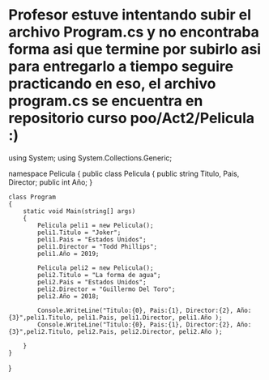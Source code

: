 # Profesor estuve intentando subir el archivo Program.cs y no encontraba forma asi que termine por subirlo asi para entregarlo a tiempo seguire practicando en eso, el archivo program.cs se encuentra en repositorio curso poo/Act2/Pelicula :)


using System;
using System.Collections.Generic;

namespace Pelicula
{
    public class Pelicula
        {
            public string Titulo, Pais, Director;
            public int Año;
        }

    class Program
    {
        static void Main(string[] args)
        {
            Pelicula peli1 = new Pelicula(); 
            peli1.Titulo = "Joker";
            peli1.Pais = "Estados Unidos";
            peli1.Director = "Todd Phillips";
            peli1.Año = 2019;

            Pelicula peli2 = new Pelicula(); 
            peli2.Titulo = "La forma de agua";
            peli2.Pais = "Estados Unidos";
            peli2.Director = "Guillermo Del Toro";
            peli2.Año = 2018;
            
            Console.WriteLine("Titulo:{0}, Pais:{1}, Director:{2}, Año:{3}",peli1.Titulo, peli1.Pais, peli1.Director, peli1.Año );
            Console.WriteLine("Titulo:{0}, Pais:{1}, Director:{2}, Año:{3}",peli2.Titulo, peli2.Pais, peli2.Director, peli2.Año );

        }
    }
}
